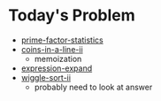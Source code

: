 # Today's Problem

- [prime-factor-statistics](https://www.lintcode.com/problem/prime-factor-statistics)
- [coins-in-a-line-ii](https://www.lintcode.com/problem/coins-in-a-line-ii)
  - memoization
- [expression-expand](http://www.lintcode.com/problem/expression-expand/)
- [wiggle-sort-ii](http://www.lintcode.com/problem/wiggle-sort-ii/)
  - probably need to look at answer
